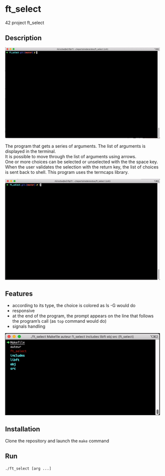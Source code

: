 # ft_select
42 project ft_select

## Description

<img src="https://github.com/rkirszba/ft_select/blob/master/media/ft_select.gif">

The program that gets a series of arguments. The list of arguments is displayed in the terminal.<br />
It is possible to move through the list of arguments using arrows.<br />
One or more choices can be selected or unselected with the the space key.<br />
When the user validates the selection with the return key, the list of choices is sent back to shell.
This program uses the termcaps library.

<img src="https://github.com/rkirszba/ft_select/blob/master/media/With_ls.gif">

## Features

- according to its type, the choice is colored as ls -G would do
- responsive
- at the end of the program, the prompt  appears on the line that follows the program’s call (as ```top``` command would do)
- signals handling

<img src="https://github.com/rkirszba/ft_select/blob/master/media/Resizing.gif">

## Installation

Clone the repository and launch the ```make``` command

## Run

```./ft_select [arg ...]```
